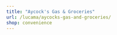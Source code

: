 ```yaml
---
title: "Aycock's Gas & Groceries"
url: /lucama/aycocks-gas-and-groceries/
shop: convenience
---
```

